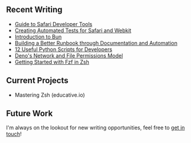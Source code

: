 ## Recent Writing

 - [Guide to Safari Developer Tools](https://reflect.run/articles/guide-to-safari-developer-tools/)  
 - [Creating Automated Tests for Safari and Webkit](https://reflect.run/articles/creating-automated-tests-for-safari-and-webkit/)
 - [Introduction to Bun](https://reflect.run/articles/introduction-to-bun/)  
 - [Building a Better Runbook through Documentation and Automation](https://www.airplane.dev/blog/building-a-better-runbook-through-automation-and-documentation)
 - [12 Useful Python Scripts for Developers](https://www.airplane.dev/blog/12-useful-python-scripts-for-developers)
 - [Deno's Network and File Permissions Model](https://reflect.run/articles/deno-networking-and-file-permissions-model/)
 - [Getting Started with Fzf in Zsh](https://www.unforswearing.com/blog/?page=20220903_get_started_with_fzf_in_zsh)

## Current Projects

  - Mastering Zsh (educative.io)


## Future Work

I'm always on the lookout for new writing opportunities, feel free to [get in touch](https://www.unforswearing.com/portfolio#contact)!

<br /><br />
